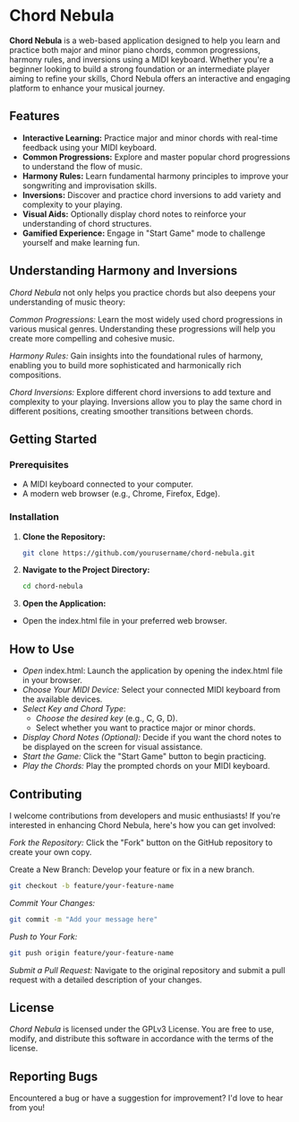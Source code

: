 # Chord Nebula

**Chord Nebula** is a web-based application designed to help you learn and practice both major and minor piano chords, common progressions, harmony rules, and inversions using a MIDI keyboard. Whether you're a beginner looking to build a strong foundation or an intermediate player aiming to refine your skills, Chord Nebula offers an interactive and engaging platform to enhance your musical journey.

## Features

- **Interactive Learning:** Practice major and minor chords with real-time feedback using your MIDI keyboard.
- **Common Progressions:** Explore and master popular chord progressions to understand the flow of music.
- **Harmony Rules:** Learn fundamental harmony principles to improve your songwriting and improvisation skills.
- **Inversions:** Discover and practice chord inversions to add variety and complexity to your playing.
- **Visual Aids:** Optionally display chord notes to reinforce your understanding of chord structures.
- **Gamified Experience:** Engage in "Start Game" mode to challenge yourself and make learning fun.

## Understanding Harmony and Inversions
*Chord Nebula* not only helps you practice chords but also deepens your understanding of music theory:

*Common Progressions:* Learn the most widely used chord progressions in various musical genres. Understanding these progressions will help you create more compelling and cohesive music.

*Harmony Rules:* Gain insights into the foundational rules of harmony, enabling you to build more sophisticated and harmonically rich compositions.

*Chord Inversions:* Explore different chord inversions to add texture and complexity to your playing. Inversions allow you to play the same chord in different positions, creating smoother transitions between chords.

## Getting Started

### Prerequisites

- A MIDI keyboard connected to your computer.
- A modern web browser (e.g., Chrome, Firefox, Edge).

### Installation

1. **Clone the Repository:**

   ```bash
   git clone https://github.com/yourusername/chord-nebula.git
   ```
   
2. **Navigate to the Project Directory:**

	```bash
	cd chord-nebula
	```
3. **Open the Application:**
- Open the index.html file in your preferred web browser.

## How to Use

- *Open* index.html: Launch the application by opening the index.html file in your browser.
- *Choose Your MIDI Device:* Select your connected MIDI keyboard from the available devices.
- *Select Key and Chord Type*:
  - *Choose the desired key* (e.g., C, G, D).
  - Select whether you want to practice major or minor chords.
- *Display Chord Notes (Optional):* Decide if you want the chord notes to be displayed on the screen for visual assistance.
- *Start the Game:* Click the "Start Game" button to begin practicing.
- *Play the Chords:* Play the prompted chords on your MIDI keyboard.

## Contributing
I welcome contributions from developers and music enthusiasts! If you're interested in enhancing Chord Nebula, here's how you can get involved:

*Fork the Repository:* Click the "Fork" button on the GitHub repository to create your own copy.

Create a New Branch: Develop your feature or fix in a new branch.

```bash
git checkout -b feature/your-feature-name
```

*Commit Your Changes:*

```bash
git commit -m "Add your message here"
```

*Push to Your Fork:*

```bash
git push origin feature/your-feature-name
```
*Submit a Pull Request:* Navigate to the original repository and submit a pull request with a detailed description of your changes.


## License
*Chord Nebula* is licensed under the GPLv3 License. You are free to use, modify, and distribute this software in accordance with the terms of the license.

## Reporting Bugs
Encountered a bug or have a suggestion for improvement? I'd love to hear from you!
